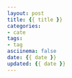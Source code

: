 ```yaml
---
layout: post
title: {{ title }}
categories:
- cate
tags:
- tag
asciinema: false
date: {{ date }}
updated: {{ date }}
---
```

